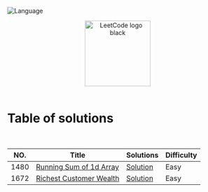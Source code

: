 ![Language](https://img.shields.io/badge/language-Java%20-blue.svg)

<p align="center">
    <img width="150" alt="LeetCode logo black" src="https://upload.wikimedia.org/wikipedia/commons/1/19/LeetCode_logo_black.png">
  <br>
  <br>
</p>

# Table of solutions
<br>

|  NO.  |      Title     |   Solutions   | Difficulty  |                  
|-----|----------------|---------------|-------------|
|1480|[Running Sum of 1d Array](https://leetcode.com/problems/running-sum-of-1d-array/)|[Solution](Solutions/1480.java)|Easy|
|1672|[Richest Customer Wealth](https://leetcode.com/problems/richest-customer-wealth/)|[Solution](Solutions/1672.java)|Easy|

